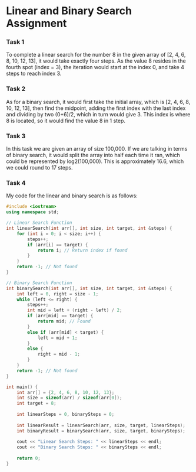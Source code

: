 # Linear and Binary Search Assignment


### Task 1


To complete a linear search for the number 8 in the given array of [2, 4, 6, 8, 10, 12, 13], it would take exactly four steps. As the value 8 resides in the fourth spot (index = 3), the iteration would start at the index 0, and take 4 steps to reach index 3.


### Task 2


As for a binary search, it would first take the initial array, which is [2, 4, 6, 8, 10, 12, 13], then find the midpoint, adding the first index with the last index and dividing by two (0+6)/2, which in turn would give 3. This index is where 8 is located, so it would find the value 8 in 1 step.


### Task 3


In this task we are given an array of size 100,000. If we are talking in terms of binary search, it would split the array into half each time it ran, which could be represented by log2(100,000). This is approximately 16.6, which we could round to 17 steps.


### Task 4

My code for the linear and binary search is as follows:

```C++
#include <iostream>
using namespace std;

// Linear Search Function
int linearSearch(int arr[], int size, int target, int &steps) {
    for (int i = 0; i < size; i++) {
        steps++;
        if (arr[i] == target) {
            return i; // Return index if found
        }
    }
    return -1; // Not found
}

// Binary Search Function
int binarySearch(int arr[], int size, int target, int &steps) {
    int left = 0, right = size - 1;
    while (left <= right) {
        steps++;
        int mid = left + (right - left) / 2;
        if (arr[mid] == target) {
            return mid; // Found
        }
        else if (arr[mid] < target) {
            left = mid + 1;
        }
        else {
            right = mid - 1;
        }
    }
    return -1; // Not found
}

int main() {
    int arr[] = {2, 4, 6, 8, 10, 12, 13};
    int size = sizeof(arr) / sizeof(arr[0]);
    int target = 8;
    
    int linearSteps = 0, binarySteps = 0;
    
    int linearResult = linearSearch(arr, size, target, linearSteps);
    int binaryResult = binarySearch(arr, size, target, binarySteps);
    
    cout << "Linear Search Steps: " << linearSteps << endl;
    cout << "Binary Search Steps: " << binarySteps << endl;
    
    return 0;
}
```
